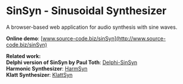 # SinSyn - Sinusoidal Synthesizer

A browser-based web application for audio synthesis with sine waves.

**Online demo**: [www.source-code.biz/sinSyn](http://www.source-code.biz/sinSyn)<br>

<b>Related work:</b><br>
**Delphi version of SinSyn by Paul Toth**: [Delphi-SinSyn](https://github.com/tothpaul/Delphi-SinSyn)<br>
**Harmonic Synthesizer**: [HarmSyn](https://www.source-code.biz/harmSyn/)<br>
**Klatt Synthesizer**: [KlattSyn](https://www.source-code.biz/klattSyn/)
